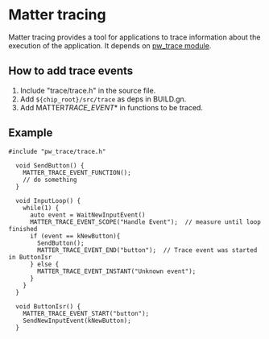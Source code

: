 # Matter tracing

Matter tracing provides a tool for applications to trace information about the
execution of the application. It depends on
[pw_trace module](https://pigweed.dev/pw_trace/).

## How to add trace events

1. Include "trace/trace.h" in the source file.
2. Add `${chip_root}/src/trace` as deps in BUILD.gn.
3. Add MATTER*TRACE_EVENT*\* in functions to be traced.

## Example

```
#include "pw_trace/trace.h"

  void SendButton() {
    MATTER_TRACE_EVENT_FUNCTION();
    // do something
  }

  void InputLoop() {
    while(1) {
      auto event = WaitNewInputEvent()
      MATTER_TRACE_EVENT_SCOPE("Handle Event");  // measure until loop finished
      if (event == kNewButton){
        SendButton();
        MATTER_TRACE_EVENT_END("button");  // Trace event was started in ButtonIsr
      } else {
        MATTER_TRACE_EVENT_INSTANT("Unknown event");
      }
    }
  }

  void ButtonIsr() {
    MATTER_TRACE_EVENT_START("button");
    SendNewInputEvent(kNewButton);
  }
```
